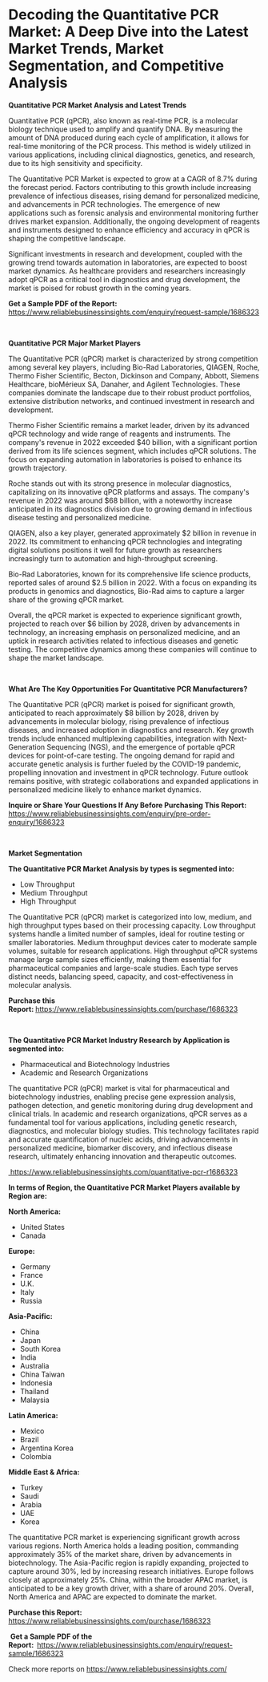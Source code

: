 <p><h1>Decoding the Quantitative PCR Market: A Deep Dive into the Latest Market Trends, Market Segmentation, and Competitive Analysis</h1></p><p><strong>Quantitative PCR Market Analysis and Latest Trends</strong></p>
<p><p>Quantitative PCR (qPCR), also known as real-time PCR, is a molecular biology technique used to amplify and quantify DNA. By measuring the amount of DNA produced during each cycle of amplification, it allows for real-time monitoring of the PCR process. This method is widely utilized in various applications, including clinical diagnostics, genetics, and research, due to its high sensitivity and specificity.</p><p>The Quantitative PCR Market is expected to grow at a CAGR of 8.7% during the forecast period. Factors contributing to this growth include increasing prevalence of infectious diseases, rising demand for personalized medicine, and advancements in PCR technologies. The emergence of new applications such as forensic analysis and environmental monitoring further drives market expansion. Additionally, the ongoing development of reagents and instruments designed to enhance efficiency and accuracy in qPCR is shaping the competitive landscape. </p><p>Significant investments in research and development, coupled with the growing trend towards automation in laboratories, are expected to boost market dynamics. As healthcare providers and researchers increasingly adopt qPCR as a critical tool in diagnostics and drug development, the market is poised for robust growth in the coming years.</p></p>
<p><strong>Get a Sample PDF of the Report:&nbsp;</strong> <a href="https://www.reliablebusinessinsights.com/enquiry/request-sample/1686323?utm_campaign=2287&utm_medium=2&utm_source=Github&utm_content=ia&utm_term=08032025&utm_id=quantitative-pcr">https://www.reliablebusinessinsights.com/enquiry/request-sample/1686323</a></p>
<p>&nbsp;</p>
<p><strong>Quantitative PCR Major Market Players</strong></p>
<p><p>The Quantitative PCR (qPCR) market is characterized by strong competition among several key players, including Bio-Rad Laboratories, QIAGEN, Roche, Thermo Fisher Scientific, Becton, Dickinson and Company, Abbott, Siemens Healthcare, bioMérieux SA, Danaher, and Agilent Technologies. These companies dominate the landscape due to their robust product portfolios, extensive distribution networks, and continued investment in research and development.</p><p>Thermo Fisher Scientific remains a market leader, driven by its advanced qPCR technology and wide range of reagents and instruments. The company's revenue in 2022 exceeded $40 billion, with a significant portion derived from its life sciences segment, which includes qPCR solutions. The focus on expanding automation in laboratories is poised to enhance its growth trajectory.</p><p>Roche stands out with its strong presence in molecular diagnostics, capitalizing on its innovative qPCR platforms and assays. The company's revenue in 2022 was around $68 billion, with a noteworthy increase anticipated in its diagnostics division due to growing demand in infectious disease testing and personalized medicine.</p><p>QIAGEN, also a key player, generated approximately $2 billion in revenue in 2022. Its commitment to enhancing qPCR technologies and integrating digital solutions positions it well for future growth as researchers increasingly turn to automation and high-throughput screening.</p><p>Bio-Rad Laboratories, known for its comprehensive life science products, reported sales of around $2.5 billion in 2022. With a focus on expanding its products in genomics and diagnostics, Bio-Rad aims to capture a larger share of the growing qPCR market.</p><p>Overall, the qPCR market is expected to experience significant growth, projected to reach over $6 billion by 2028, driven by advancements in technology, an increasing emphasis on personalized medicine, and an uptick in research activities related to infectious diseases and genetic testing. The competitive dynamics among these companies will continue to shape the market landscape.</p></p>
<p>&nbsp;</p>
<p><strong>What Are The Key Opportunities For Quantitative PCR Manufacturers?</strong></p>
<p><p>The Quantitative PCR (qPCR) market is poised for significant growth, anticipated to reach approximately $8 billion by 2028, driven by advancements in molecular biology, rising prevalence of infectious diseases, and increased adoption in diagnostics and research. Key growth trends include enhanced multiplexing capabilities, integration with Next-Generation Sequencing (NGS), and the emergence of portable qPCR devices for point-of-care testing. The ongoing demand for rapid and accurate genetic analysis is further fueled by the COVID-19 pandemic, propelling innovation and investment in qPCR technology. Future outlook remains positive, with strategic collaborations and expanded applications in personalized medicine likely to enhance market dynamics.</p></p>
<p><strong>Inquire or Share Your Questions If Any Before Purchasing This Report:</strong> <a href="https://www.reliablebusinessinsights.com/enquiry/pre-order-enquiry/1686323?utm_campaign=2287&utm_medium=2&utm_source=Github&utm_content=ia&utm_term=08032025&utm_id=quantitative-pcr">https://www.reliablebusinessinsights.com/enquiry/pre-order-enquiry/1686323</a></p>
<p>&nbsp;</p>
<p><strong>Market Segmentation</strong></p>
<p><strong>The Quantitative PCR Market Analysis by types is segmented into:</strong></p>
<p><ul><li>Low Throughput</li><li>Medium Throughput</li><li>High Throughput</li></ul></p>
<p><p>The Quantitative PCR (qPCR) market is categorized into low, medium, and high throughput types based on their processing capacity. Low throughput systems handle a limited number of samples, ideal for routine testing or smaller laboratories. Medium throughput devices cater to moderate sample volumes, suitable for research applications. High throughput qPCR systems manage large sample sizes efficiently, making them essential for pharmaceutical companies and large-scale studies. Each type serves distinct needs, balancing speed, capacity, and cost-effectiveness in molecular analysis.</p></p>
<p><strong>Purchase this Report:&nbsp;</strong><a href="https://www.reliablebusinessinsights.com/purchase/1686323?utm_campaign=2287&utm_medium=2&utm_source=Github&utm_content=ia&utm_term=08032025&utm_id=quantitative-pcr">https://www.reliablebusinessinsights.com/purchase/1686323</a></p>
<p>&nbsp;</p>
<p><strong>The Quantitative PCR Market Industry Research by Application is segmented into:</strong></p>
<p><ul><li>Pharmaceutical and Biotechnology Industries</li><li>Academic and Research Organizations</li></ul></p>
<p><p>The quantitative PCR (qPCR) market is vital for pharmaceutical and biotechnology industries, enabling precise gene expression analysis, pathogen detection, and genetic monitoring during drug development and clinical trials. In academic and research organizations, qPCR serves as a fundamental tool for various applications, including genetic research, diagnostics, and molecular biology studies. This technology facilitates rapid and accurate quantification of nucleic acids, driving advancements in personalized medicine, biomarker discovery, and infectious disease research, ultimately enhancing innovation and therapeutic outcomes.</p></p>
<p><a href="https://www.reliablebusinessinsights.com/quantitative-pcr-r1686323?utm_campaign=2287&utm_medium=2&utm_source=Github&utm_content=ia&utm_term=08032025&utm_id=quantitative-pcr">&nbsp;https://www.reliablebusinessinsights.com/quantitative-pcr-r1686323</a></p>
<p><strong>In terms of Region, the Quantitative PCR Market Players available by Region are:</strong></p>
<p>
    <p> <strong> North America: </strong>
        <ul>
            <li>United States</li>
            <li>Canada</li>
        </ul>
        </p> 
    <p> <strong> Europe: </strong>
        <ul>
            <li>Germany</li>
            <li>France</li>
            <li>U.K.</li>
            <li>Italy</li>
            <li>Russia</li>
        </ul>
        </p> 
    <p> <strong> Asia-Pacific: </strong>
        <ul>
            <li>China</li>
            <li>Japan</li>
            <li>South Korea</li>
            <li>India</li>
            <li>Australia</li>
            <li>China Taiwan</li>
            <li>Indonesia</li>
            <li>Thailand</li>
            <li>Malaysia</li>
        </ul>
        </p> 
    <p> <strong> Latin America: </strong>
        <ul>
            <li>Mexico</li>
            <li>Brazil</li>
            <li>Argentina Korea</li>
            <li>Colombia</li>
        </ul>
        </p> 
    <p> <strong> Middle East & Africa: </strong>
        <ul>
            <li>Turkey</li>
            <li>Saudi</li>
            <li>Arabia</li>
            <li>UAE</li>
            <li>Korea</li>
        </ul>
    </p>
    </p>
<p><p>The quantitative PCR market is experiencing significant growth across various regions. North America holds a leading position, commanding approximately 35% of the market share, driven by advancements in biotechnology. The Asia-Pacific region is rapidly expanding, projected to capture around 30%, led by increasing research initiatives. Europe follows closely at approximately 25%. China, within the broader APAC market, is anticipated to be a key growth driver, with a share of around 20%. Overall, North America and APAC are expected to dominate the market.</p></p>
<p><strong>Purchase this Report: </strong><a href="https://www.reliablebusinessinsights.com/purchase/1686323?utm_campaign=2287&utm_medium=2&utm_source=Github&utm_content=ia&utm_term=08032025&utm_id=quantitative-pcr">https://www.reliablebusinessinsights.com/purchase/1686323</a></p>
<p>&nbsp;<strong>Get a Sample PDF of the Report:&nbsp;&nbsp;</strong><a href="https://www.reliablebusinessinsights.com/enquiry/request-sample/1686323?utm_campaign=2287&utm_medium=2&utm_source=Github&utm_content=ia&utm_term=08032025&utm_id=quantitative-pcr">https://www.reliablebusinessinsights.com/enquiry/request-sample/1686323</a></p>
<p><strong></strong></p>
<p>Check more reports on <a href="https://www.reliablebusinessinsights.com/?utm_campaign=2287&utm_medium=2&utm_source=Github&utm_content=ia&utm_term=08032025&utm_id=quantitative-pcr">https://www.reliablebusinessinsights.com/</a></p>